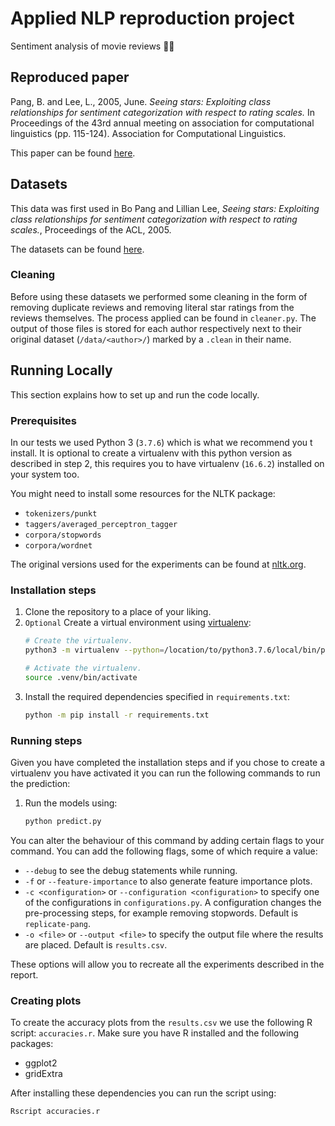 # Applied NLP reproduction project
Sentiment analysis of movie reviews 🎥🍿

## Reproduced paper
Pang, B. and Lee, L., 2005, June. *Seeing stars: Exploiting class relationships for sentiment categorization with respect to rating scales.* In Proceedings of the 43rd annual meeting on association for computational linguistics (pp. 115-124). Association for Computational Linguistics.

This paper can be found [here](http://www.cs.cornell.edu/home/llee/papers/pang-lee-stars.pdf).

## Datasets
This data was first used in Bo Pang and Lillian Lee,
*Seeing stars: Exploiting class relationships for sentiment categorization
with respect to rating scales.*, Proceedings of the ACL, 2005.

The datasets can be found [here](http://www.cs.cornell.edu/people/pabo/movie-review-data/).

### Cleaning
Before using these datasets we performed some cleaning in the form of
 removing duplicate reviews and removing literal star ratings from the
 reviews themselves.
 The process applied can be found in `cleaner.py`.
 The output of those files is stored for each author respectively next to
 their original dataset (`/data/<author>/`) marked by a `.clean` in their
 name.

## Running Locally

This section explains how to set up and run the code locally.

### Prerequisites

In our tests we used Python 3 (`3.7.6`) which is what we recommend you t
 install.
It is optional to create a virtualenv with this python version as described
 in step 2, this requires you to have virtualenv (`16.6.2`) installed on your
 system too.

You might need to install some resources for the NLTK package:
 - `tokenizers/punkt`
 - `taggers/averaged_perceptron_tagger`
 - `corpora/stopwords`
 - `corpora/wordnet`

 The original versions used for the experiments can be found at
 [nltk.org](http://www.nltk.org/nltk_data/).
### Installation steps

1. Clone the repository to a place of your liking.
2. `Optional` Create a virtual environment using
[virtualenv](https://virtualenv.pypa.io/en/stable/):
    ```bash
    # Create the virtualenv.
    python3 -m virtualenv --python=/location/to/python3.7.6/local/bin/python .venv

    # Activate the virtualenv.
    source .venv/bin/activate
    ```
3. Install the required dependencies specified in `requirements.txt`:
    ```bash
    python -m pip install -r requirements.txt
    ```

### Running steps

Given you have completed the installation steps and if you chose to create a
 virtualenv you have activated it you can run the following commands to run
 the prediction:

1. Run the models using:
    ```bash
    python predict.py
    ```

You can alter the behaviour of this command by adding certain flags to your
 command.
You can add the following flags, some of which require a value:
- `--debug` to see the debug statements while running.
- `-f` or `--feature-importance` to also generate feature importance plots.
- `-c <configuration>` or `--configuration <configuration>` to specify one of
the configurations in `configurations.py`.
A configuration changes the pre-processing steps, for example removing
 stopwords.
Default is `replicate-pang`.
- `-o <file>` or `--output <file>` to specify the output file where the
results are placed.
Default is `results.csv`.

These options will allow you to recreate all the experiments described in the
 report.

### Creating plots

To create the accuracy plots from the `results.csv` we use the following R
script: `accuracies.r`. Make sure you have R installed and the following
packages:
- ggplot2
- gridExtra

After installing these dependencies you can run the script using:
```bash
Rscript accuracies.r
```
